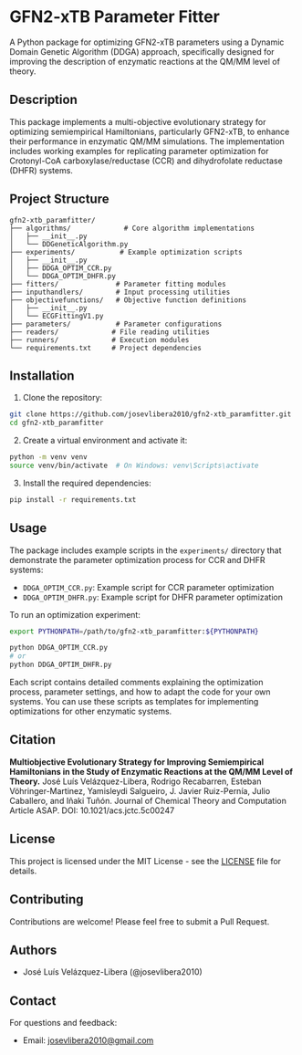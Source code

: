 # GFN2-xTB Parameter Fitter

A Python package for optimizing GFN2-xTB parameters using a Dynamic Domain Genetic Algorithm (DDGA) approach, specifically designed for improving the description of enzymatic reactions at the QM/MM level of theory.

## Description

This package implements a multi-objective evolutionary strategy for optimizing semiempirical Hamiltonians, particularly GFN2-xTB, to enhance their performance in enzymatic QM/MM simulations. The implementation includes working examples for replicating parameter optimization for Crotonyl-CoA carboxylase/reductase (CCR) and dihydrofolate reductase (DHFR) systems.

## Project Structure

```
gfn2-xtb_paramfitter/
├── algorithms/             # Core algorithm implementations
│   ├── __init__.py
│   └── DDGeneticAlgorithm.py
├── experiments/           # Example optimization scripts
│   ├── __init__.py
│   ├── DDGA_OPTIM_CCR.py
│   └── DDGA_OPTIM_DHFR.py
├── fitters/              # Parameter fitting modules
├── inputhandlers/        # Input processing utilities
├── objectivefunctions/   # Objective function definitions
│   ├── __init__.py
│   └── ECGFittingV1.py
├── parameters/           # Parameter configurations
├── readers/             # File reading utilities
├── runners/             # Execution modules
└── requirements.txt     # Project dependencies
```

## Installation

1. Clone the repository:
```bash
git clone https://github.com/josevlibera2010/gfn2-xtb_paramfitter.git
cd gfn2-xtb_paramfitter
```

2. Create a virtual environment and activate it:
```bash
python -m venv venv
source venv/bin/activate  # On Windows: venv\Scripts\activate
```

3. Install the required dependencies:
```bash
pip install -r requirements.txt
```

## Usage

The package includes example scripts in the `experiments/` directory that demonstrate the parameter optimization process for CCR and DHFR systems:

- `DDGA_OPTIM_CCR.py`: Example script for CCR parameter optimization
- `DDGA_OPTIM_DHFR.py`: Example script for DHFR parameter optimization

To run an optimization experiment:

```bash
export PYTHONPATH=/path/to/gfn2-xtb_paramfitter:${PYTHONPATH}

python DDGA_OPTIM_CCR.py
# or
python DDGA_OPTIM_DHFR.py
```

Each script contains detailed comments explaining the optimization process, parameter settings, and how to adapt the code for your own systems. You can use these scripts as templates for implementing optimizations for other enzymatic systems.

## Citation

__Multiobjective Evolutionary Strategy for Improving Semiempirical Hamiltonians in the Study of Enzymatic Reactions at the QM/MM Level of Theory.__ 
José Luís Velázquez-Libera, Rodrigo Recabarren, Esteban Vöhringer-Martinez, Yamisleydi Salgueiro, J. Javier Ruiz-Pernía, Julio Caballero, and Iñaki Tuñón.
Journal of Chemical Theory and Computation Article ASAP. DOI: 10.1021/acs.jctc.5c00247

## License

This project is licensed under the MIT License - see the [LICENSE](LICENSE) file for details.

## Contributing

Contributions are welcome! Please feel free to submit a Pull Request.

## Authors

- José Luís Velázquez-Libera (@josevlibera2010)

## Contact

For questions and feedback:
- Email: josevlibera2010@gmail.com
